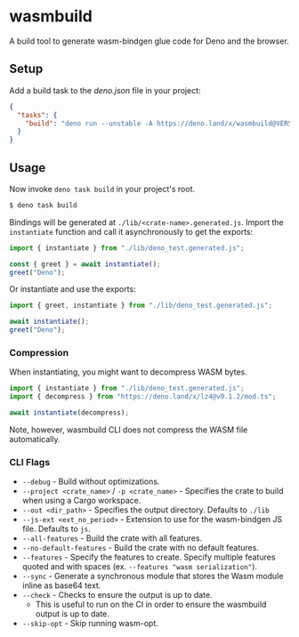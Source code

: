 # wasmbuild

A build tool to generate wasm-bindgen glue code for Deno and the browser.

## Setup

Add a build task to the _deno.json_ file in your project:

```json
{
  "tasks": {
    "build": "deno run --unstable -A https://deno.land/x/wasmbuild@VERSION_GOES_HERE/main.ts"
  }
}
```

## Usage

Now invoke `deno task build` in your project's root.

```bash
$ deno task build
```

Bindings will be generated at `./lib/<crate-name>.generated.js`. Import the
`instantiate` function and call it asynchronously to get the exports:

```ts
import { instantiate } from "./lib/deno_test.generated.js";

const { greet } = await instantiate();
greet("Deno");
```

Or instantiate and use the exports:

```ts
import { greet, instantiate } from "./lib/deno_test.generated.js";

await instantiate();
greet("Deno");
```

### Compression

When instantiating, you might want to decompress WASM bytes.

```ts
import { instantiate } from "./lib/deno_test.generated.js";
import { decompress } from "https://deno.land/x/lz4@v0.1.2/mod.ts";

await instantiate(decompress);
```

Note, however, wasmbuild CLI does not compress the WASM file automatically.

### CLI Flags

- `--debug` - Build without optimizations.
- `--project <crate_name>` / `-p <crate_name>` - Specifies the crate to build
  when using a Cargo workspace.
- `--out <dir_path>` - Specifies the output directory. Defaults to `./lib`
- `--js-ext <ext_no_period>` - Extension to use for the wasm-bindgen JS file.
  Defaults to `js`.
- `--all-features` - Build the crate with all features.
- `--no-default-features` - Build the crate with no default features.
- `--features` - Specify the features to create. Specify multiple features
  quoted and with spaces (ex. `--features "wasm serialization"`).
- `--sync` - Generate a synchronous module that stores the Wasm module inline as
  base64 text.
- `--check` - Checks to ensure the output is up to date.
  - This is useful to run on the CI in order to ensure the wasmbuild output is
    up to date.
- `--skip-opt` - Skip running wasm-opt.
